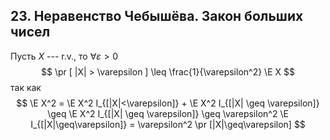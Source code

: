 ## 23. Неравенство Чебышёва. Закон больших чисел ##

Пусть $X$ --- r.v., то
$\forall \varepsilon > 0$
$$ \pr [ |X| > \varepsilon ] \leq \frac{1}{\varepsilon^2} \E X $$
так как
$$ \E X^2 = \E X^2 I_{[|X|<\varepsilon]} + \E X^2 I_{[|X| \geq \varepsilon]} \geq 
   \E X^2 I_{[|X| \geq \varepsilon]} \geq
   \varepsilon^2 \E I_{[|X|\geq\varepsilon]} = \varepsilon^2 \pr [|X|\geq\varepsilon] $$
